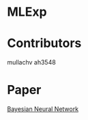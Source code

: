 # MLExp

# Contributors
mullachv
ah3548

# Paper
[Bayesian Neural Network](https://arxiv.org/pdf/1801.07710)
